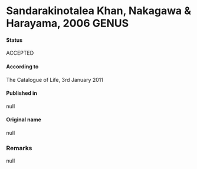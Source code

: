 # Sandarakinotalea Khan, Nakagawa & Harayama, 2006 GENUS

#### Status
ACCEPTED

#### According to
The Catalogue of Life, 3rd January 2011

#### Published in
null

#### Original name
null

### Remarks
null